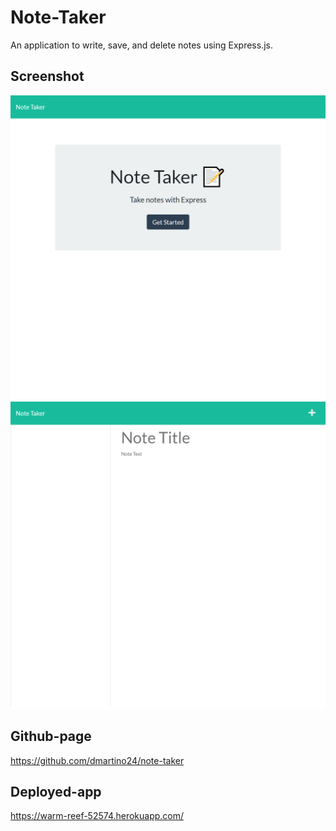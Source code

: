 # Note-Taker
An application to write, save, and delete notes using Express.js.

## Screenshot 
![Screenshot of the landing page of Note-Taker](public/assets/imgs/indexNoteTaker.png)
![Screenshot of the notes page of Note-Taker](public/assets/imgs/notesNoteTaker.png)


## Github-page
https://github.com/dmartino24/note-taker

 ## Deployed-app
 https://warm-reef-52574.herokuapp.com/
